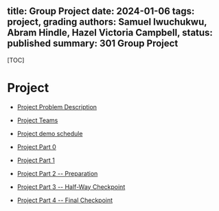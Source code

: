 title: Group Project
date: 2024-01-06
tags: project, grading
authors: Samuel Iwuchukwu, Abram Hindle, Hazel Victoria Campbell,
status: published
summary: 301 Group Project
----

[TOC]

# Project 

* [Project Problem Description]({filename}project_problem_descr.md)

* [Project Teams](https://eclass.srv.ualberta.ßca/mod/page/view.php?id=7590577)

* [Project demo schedule](https://eclass.srv.ualberta.ca/mod/page/view.php?id=7590578)

* [Project Part 0]({filename}project_part0.md)

* [Project Part 1]({filename}project_part1.md)

* [Project Part 2 -- Preparation]({filename}project_part2.md)

* [Project Part 3 -- Half-Way Checkpoint]({filename}project_part3.md)

* [Project Part 4 -- Final Checkpoint]({filename}project_part4.md)